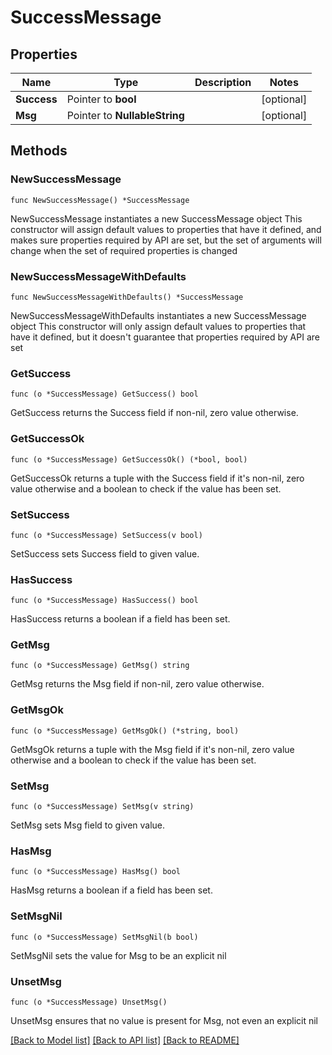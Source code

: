 # SuccessMessage

## Properties

Name | Type | Description | Notes
------------ | ------------- | ------------- | -------------
**Success** | Pointer to **bool** |  | [optional] 
**Msg** | Pointer to **NullableString** |  | [optional] 

## Methods

### NewSuccessMessage

`func NewSuccessMessage() *SuccessMessage`

NewSuccessMessage instantiates a new SuccessMessage object
This constructor will assign default values to properties that have it defined,
and makes sure properties required by API are set, but the set of arguments
will change when the set of required properties is changed

### NewSuccessMessageWithDefaults

`func NewSuccessMessageWithDefaults() *SuccessMessage`

NewSuccessMessageWithDefaults instantiates a new SuccessMessage object
This constructor will only assign default values to properties that have it defined,
but it doesn't guarantee that properties required by API are set

### GetSuccess

`func (o *SuccessMessage) GetSuccess() bool`

GetSuccess returns the Success field if non-nil, zero value otherwise.

### GetSuccessOk

`func (o *SuccessMessage) GetSuccessOk() (*bool, bool)`

GetSuccessOk returns a tuple with the Success field if it's non-nil, zero value otherwise
and a boolean to check if the value has been set.

### SetSuccess

`func (o *SuccessMessage) SetSuccess(v bool)`

SetSuccess sets Success field to given value.

### HasSuccess

`func (o *SuccessMessage) HasSuccess() bool`

HasSuccess returns a boolean if a field has been set.

### GetMsg

`func (o *SuccessMessage) GetMsg() string`

GetMsg returns the Msg field if non-nil, zero value otherwise.

### GetMsgOk

`func (o *SuccessMessage) GetMsgOk() (*string, bool)`

GetMsgOk returns a tuple with the Msg field if it's non-nil, zero value otherwise
and a boolean to check if the value has been set.

### SetMsg

`func (o *SuccessMessage) SetMsg(v string)`

SetMsg sets Msg field to given value.

### HasMsg

`func (o *SuccessMessage) HasMsg() bool`

HasMsg returns a boolean if a field has been set.

### SetMsgNil

`func (o *SuccessMessage) SetMsgNil(b bool)`

 SetMsgNil sets the value for Msg to be an explicit nil

### UnsetMsg
`func (o *SuccessMessage) UnsetMsg()`

UnsetMsg ensures that no value is present for Msg, not even an explicit nil

[[Back to Model list]](../README.md#documentation-for-models) [[Back to API list]](../README.md#documentation-for-api-endpoints) [[Back to README]](../README.md)


